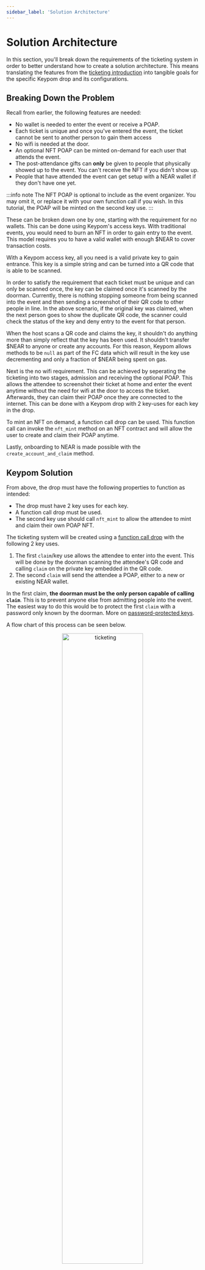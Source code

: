 ```yaml
---
sidebar_label: 'Solution Architecture'
---
```

# Solution Architecture
In this section, you'll break down the requirements of the ticketing system in order to better understand how to create a solution architecture. This means translating the features from the [ticketing introduction](introduction.md) into tangible goals for the specific Keypom drop and its configurations.

## Breaking Down the Problem
Recall from earlier, the following features are needed:

* No wallet is needed to enter the event or receive a POAP.
* Each ticket is unique and once you've entered the event, the ticket cannot be sent to another person to gain them access
* No wifi is needed at the door.
* An optional NFT POAP can be minted on-demand for each user that attends the event.
* The post-attendance gifts can **only** be given to people that physically showed up to the event. You can't receive the NFT if you didn't show up.
* People that have attended the event can get setup with a NEAR wallet if they don't have one yet.

:::info note
The NFT POAP is optional to include as the event organizer. You may omit it, or replace it with your own function call if you wish. In this tutorial, the POAP will be minted on the second key use. 
:::

These can be broken down one by one, starting with the requirement for no wallets. This can be done using Keypom's access keys. With traditional events, you would need to burn an NFT in order to gain entry to the event. This model requires you to have a valid wallet with enough $NEAR to cover transaction costs.

With a Keypom access key, all you need is a valid private key to gain entrance. This key is a simple string and can be turned into a QR code that is able to be scanned.

In order to satisfy the requirement that each ticket must be unique and can only be scanned once, the key can be claimed once it's scanned by the doorman. Currently, there is nothing stopping someone from being scanned into the event and then sending a screenshot of their QR code to other people in line. In the above scenario, if the original key was claimed, when the next person goes to show the duplicate QR code, the scanner could check the status of the key and deny entry to the event for that person.

When the host scans a QR code and claims the key, it shouldn't do anything more than simply reflect that the key has been used. It shouldn't transfer $NEAR to anyone or create any accounts. For this reason, Keypom allows methods to be `null` as part of the FC data which will result in the key use decrementing and only a fraction of $NEAR being spent on gas. 

Next is the no wifi requirement. This can be achieved by seperating the ticketing into two stages, admission and receiving the optional POAP. This allows the attendee to screenshot their ticket at home and enter the event anytime without the need for wifi at the door to access the ticket. Afterwards, they can claim their POAP once they are connected to the internet. This can be done with a Keypom drop with 2 key-uses for each key in the drop.

To mint an NFT on demand, a function call drop can be used. This function call can invoke the `nft_mint` method on an NFT contract and will allow the user to create and claim their POAP anytime. 

Lastly, onboarding to NEAR is made possible with the `create_account_and_claim` method.

## Keypom Solution

From above, the drop must have the following properties to function as intended:

* The drop must have 2 key uses for each key.
* A function call drop must be used.
* The second key use should call `nft_mint` to allow the attendee to mint and claim their own POAP NFT.

The ticketing system will be created using a [function call drop](../../../Concepts/Keypom%20Protocol/Github%20Readme/Types%20of%20Drops/fcdrops.md) with the following 2 key uses.

1. The first `claim`/key use allows the attendee to enter into the event. This will be done by the doorman scanning the attendee's QR code and calling `claim` on the private key embedded in the QR code. 
2. The second `claim` will send the attendee a POAP, either to a new or existing NEAR wallet.  

In the first claim, **the doorman must be the only person capable of calling `claim`**. This is to prevent anyone else from admitting people into the event. The easiest way to do this would be to protect the first `claim` with a password only known by the doorman. More on [password-protected keys](../../../Concepts/Keypom%20Protocol/Github%20Readme/passwordprotect.md).

A flow chart of this process can be seen below.

<p align="center">
  <img src={require("/static/img/docs/advanced-tutorials/ticketing/ticketing.png").default} width="65%" height="65%" alt="ticketing"/>
</p>

To create this drop, the [Keypom JS SDK](https://github.com/keypom/keypom-js#installation) will be used.

---

## Conclusion
In this section, you started with the desired features and converted them to requirements. You then addressed those requirements by designing the architecture of a Keypom drop. You also learned how a password protected first key use can be used to ensure the integrity of the ticketing app. 

In the next section, you'll be taking the Keypom drop architecture you just created and using it to create the drop.
